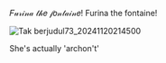𝐹𝓊𝓇𝒾𝓃𝒶 𝓉𝒽𝑒 𝒻𝑜𝓃𝓉𝒶𝒾𝓃𝑒! Furina the fontaine!

![Tak berjudul73_20241120214500](https://github.com/user-attachments/assets/b8b884ff-75b4-4498-9c8d-5a2edaaf31af)

She's actually 'archon't'
